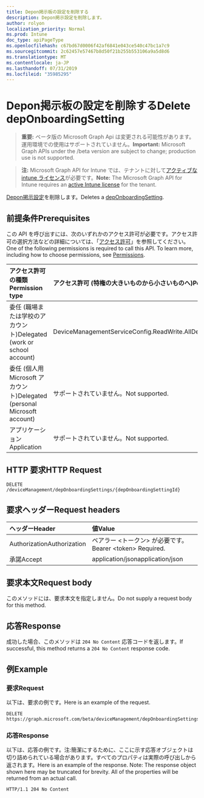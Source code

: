 ```yaml
---
title: Depon掲示板の設定を削除する
description: Depon掲示設定を削除します。
author: rolyon
localization_priority: Normal
ms.prod: Intune
doc_type: apiPageType
ms.openlocfilehash: c67bd67d0006f42af6841e043ce540c47bc1a7c9
ms.sourcegitcommit: 2c62457e57467b8d50f21b255b553106a9a5d8d6
ms.translationtype: MT
ms.contentlocale: ja-JP
ms.lasthandoff: 07/31/2019
ms.locfileid: "35985295"
---
```

# <a name="delete-deponboardingsetting"></a><span data-ttu-id="e961a-103">Depon掲示板の設定を削除する</span><span class="sxs-lookup"><span data-stu-id="e961a-103">Delete depOnboardingSetting</span></span>

> <span data-ttu-id="e961a-104">**重要:** ベータ版の Microsoft Graph Api は変更される可能性があります。運用環境での使用はサポートされていません。</span><span class="sxs-lookup"><span data-stu-id="e961a-104">**Important:** Microsoft Graph APIs under the /beta version are subject to change; production use is not supported.</span></span>

> <span data-ttu-id="e961a-105">**注:** Microsoft Graph API for Intune では、テナントに対して[アクティブな intune ライセンス](https://go.microsoft.com/fwlink/?linkid=839381)が必要です。</span><span class="sxs-lookup"><span data-stu-id="e961a-105">**Note:** The Microsoft Graph API for Intune requires an [active Intune license](https://go.microsoft.com/fwlink/?linkid=839381) for the tenant.</span></span>

<span data-ttu-id="e961a-106">[Depon掲示設定](../resources/intune-enrollment-deponboardingsetting.md)を削除します。</span><span class="sxs-lookup"><span data-stu-id="e961a-106">Deletes a [depOnboardingSetting](../resources/intune-enrollment-deponboardingsetting.md).</span></span>

## <a name="prerequisites"></a><span data-ttu-id="e961a-107">前提条件</span><span class="sxs-lookup"><span data-stu-id="e961a-107">Prerequisites</span></span>
<span data-ttu-id="e961a-p101">この API を呼び出すには、次のいずれかのアクセス許可が必要です。アクセス許可の選択方法などの詳細については、「[アクセス許可](/graph/permissions-reference)」を参照してください。</span><span class="sxs-lookup"><span data-stu-id="e961a-p101">One of the following permissions is required to call this API. To learn more, including how to choose permissions, see [Permissions](/graph/permissions-reference).</span></span>

|<span data-ttu-id="e961a-110">アクセス許可の種類</span><span class="sxs-lookup"><span data-stu-id="e961a-110">Permission type</span></span>|<span data-ttu-id="e961a-111">アクセス許可 (特権の大きいものから小さいものへ)</span><span class="sxs-lookup"><span data-stu-id="e961a-111">Permissions (from most to least privileged)</span></span>|
|:---|:---|
|<span data-ttu-id="e961a-112">委任 (職場または学校のアカウント)</span><span class="sxs-lookup"><span data-stu-id="e961a-112">Delegated (work or school account)</span></span>|<span data-ttu-id="e961a-113">DeviceManagementServiceConfig.ReadWrite.All</span><span class="sxs-lookup"><span data-stu-id="e961a-113">DeviceManagementServiceConfig.ReadWrite.All</span></span>|
|<span data-ttu-id="e961a-114">委任 (個人用 Microsoft アカウント)</span><span class="sxs-lookup"><span data-stu-id="e961a-114">Delegated (personal Microsoft account)</span></span>|<span data-ttu-id="e961a-115">サポートされていません。</span><span class="sxs-lookup"><span data-stu-id="e961a-115">Not supported.</span></span>|
|<span data-ttu-id="e961a-116">アプリケーション</span><span class="sxs-lookup"><span data-stu-id="e961a-116">Application</span></span>|<span data-ttu-id="e961a-117">サポートされていません。</span><span class="sxs-lookup"><span data-stu-id="e961a-117">Not supported.</span></span>|

## <a name="http-request"></a><span data-ttu-id="e961a-118">HTTP 要求</span><span class="sxs-lookup"><span data-stu-id="e961a-118">HTTP Request</span></span>
<!-- {
  "blockType": "ignored"
}
-->
``` http
DELETE /deviceManagement/depOnboardingSettings/{depOnboardingSettingId}
```

## <a name="request-headers"></a><span data-ttu-id="e961a-119">要求ヘッダー</span><span class="sxs-lookup"><span data-stu-id="e961a-119">Request headers</span></span>
|<span data-ttu-id="e961a-120">ヘッダー</span><span class="sxs-lookup"><span data-stu-id="e961a-120">Header</span></span>|<span data-ttu-id="e961a-121">値</span><span class="sxs-lookup"><span data-stu-id="e961a-121">Value</span></span>|
|:---|:---|
|<span data-ttu-id="e961a-122">Authorization</span><span class="sxs-lookup"><span data-stu-id="e961a-122">Authorization</span></span>|<span data-ttu-id="e961a-123">ベアラー &lt;トークン&gt; が必要です。</span><span class="sxs-lookup"><span data-stu-id="e961a-123">Bearer &lt;token&gt; Required.</span></span>|
|<span data-ttu-id="e961a-124">承諾</span><span class="sxs-lookup"><span data-stu-id="e961a-124">Accept</span></span>|<span data-ttu-id="e961a-125">application/json</span><span class="sxs-lookup"><span data-stu-id="e961a-125">application/json</span></span>|

## <a name="request-body"></a><span data-ttu-id="e961a-126">要求本文</span><span class="sxs-lookup"><span data-stu-id="e961a-126">Request body</span></span>
<span data-ttu-id="e961a-127">このメソッドには、要求本文を指定しません。</span><span class="sxs-lookup"><span data-stu-id="e961a-127">Do not supply a request body for this method.</span></span>

## <a name="response"></a><span data-ttu-id="e961a-128">応答</span><span class="sxs-lookup"><span data-stu-id="e961a-128">Response</span></span>
<span data-ttu-id="e961a-129">成功した場合、このメソッドは `204 No Content` 応答コードを返します。</span><span class="sxs-lookup"><span data-stu-id="e961a-129">If successful, this method returns a `204 No Content` response code.</span></span>

## <a name="example"></a><span data-ttu-id="e961a-130">例</span><span class="sxs-lookup"><span data-stu-id="e961a-130">Example</span></span>

### <a name="request"></a><span data-ttu-id="e961a-131">要求</span><span class="sxs-lookup"><span data-stu-id="e961a-131">Request</span></span>
<span data-ttu-id="e961a-132">以下は、要求の例です。</span><span class="sxs-lookup"><span data-stu-id="e961a-132">Here is an example of the request.</span></span>
``` http
DELETE https://graph.microsoft.com/beta/deviceManagement/depOnboardingSettings/{depOnboardingSettingId}
```

### <a name="response"></a><span data-ttu-id="e961a-133">応答</span><span class="sxs-lookup"><span data-stu-id="e961a-133">Response</span></span>
<span data-ttu-id="e961a-p102">以下は、応答の例です。注:簡潔にするために、ここに示す応答オブジェクトは切り詰められている場合があります。すべてのプロパティは実際の呼び出しから返されます。</span><span class="sxs-lookup"><span data-stu-id="e961a-p102">Here is an example of the response. Note: The response object shown here may be truncated for brevity. All of the properties will be returned from an actual call.</span></span>
``` http
HTTP/1.1 204 No Content
```






